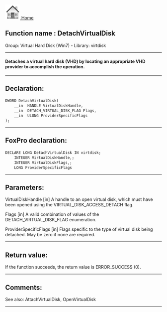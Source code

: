 [<img src="../../images/home.png"> Home ](https://github.com/VFPX/Win32API)  

## Function name : DetachVirtualDisk
Group: Virtual Hard Disk (Win7) - Library: virtdisk    
***  


#### Detaches a virtual hard disk (VHD) by locating an appropriate VHD provider to accomplish the operation.
***  


## Declaration:
```foxpro  
DWORD DetachVirtualDisk(
	__in  HANDLE VirtualDiskHandle,
	__in  DETACH_VIRTUAL_DISK_FLAG Flags,
	__in  ULONG ProviderSpecificFlags
);  
```  
***  


## FoxPro declaration:
```foxpro  
DECLARE LONG DetachVirtualDisk IN virtdisk;
	INTEGER VirtualDiskHandle,;
	INTEGER VirtualDiskFlags,;
	LONG ProviderSpecificFlags  
```  
***  


## Parameters:
VirtualDiskHandle [in]
A handle to an open virtual disk, which must have been opened using the VIRTUAL_DISK_ACCESS_DETACH flag.

Flags [in]
A valid combination of values of the DETACH_VIRTUAL_DISK_FLAG enumeration.

ProviderSpecificFlags [in]
Flags specific to the type of virtual disk being detached. May be zero if none are required.  
***  


## Return value:
If the function succeeds, the return value is ERROR_SUCCESS (0).  
***  


## Comments:
See also: AttachVirtualDisk, OpenVirtualDisk   
  
***  

